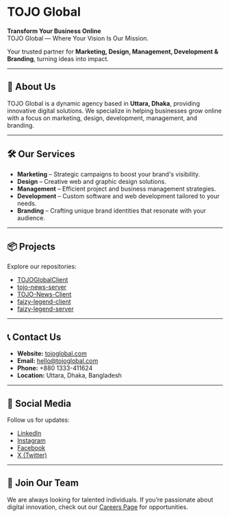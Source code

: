 # TOJO Global

**Transform Your Business Online**  
TOJO Global — Where Your Vision Is Our Mission.  

Your trusted partner for **Marketing, Design, Management, Development & Branding**, turning ideas into impact.

---

## 🚀 About Us

TOJO Global is a dynamic agency based in **Uttara, Dhaka**, providing innovative digital solutions. We specialize in helping businesses grow online with a focus on marketing, design, development, management, and branding.

---

## 🛠️ Our Services

- **Marketing** – Strategic campaigns to boost your brand's visibility.  
- **Design** – Creative web and graphic design solutions.  
- **Management** – Efficient project and business management strategies.  
- **Development** – Custom software and web development tailored to your needs.  
- **Branding** – Crafting unique brand identities that resonate with your audience.

---

## 📦 Projects

Explore our repositories:

- [TOJOGlobalClient](https://github.com/tojoglobal/TOJOGlobalClient)  
- [tojo-news-server](https://github.com/tojoglobal/tojo-news-server)  
- [TOJO-News-Client](https://github.com/tojoglobal/TOJO-News-Client)  
- [faizy-legend-client](https://github.com/tojoglobal/faizy-legend-client)  
- [faizy-legend-server](https://github.com/tojoglobal/faizy-legend-server)  

---

## 📞 Contact Us

- **Website:** [tojoglobal.com](https://www.tojoglobal.com/)  
- **Email:** [hello@tojoglobal.com](mailto:hello@tojoglobal.com)  
- **Phone:** +880 1333-411624  
- **Location:** Uttara, Dhaka, Bangladesh  

---

## 🔗 Social Media

Follow us for updates:

- [LinkedIn](https://www.linkedin.com/company/tojoglobal)  
- [Instagram](https://www.instagram.com/tojoglobal)  
- [Facebook](https://www.facebook.com/tojoglobal)  
- [X (Twitter)](https://x.com/tojoglobal)  

---

## 🤝 Join Our Team

We are always looking for talented individuals. If you’re passionate about digital innovation, check out our [Careers Page](https://www.tojoglobal.com/careers) for opportunities.
